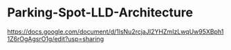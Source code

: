# Parking-Spot-LLD-Architecture

https://docs.google.com/document/d/1lsNu2rcjaJI2YHZmIzLwqUw95XBph11Z6rOgAgsrO1g/edit?usp=sharing
